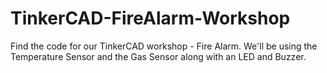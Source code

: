 # TinkerCAD-FireAlarm-Workshop
Find the code for our TinkerCAD workshop - Fire Alarm. We'll be using the Temperature Sensor and the Gas Sensor along with an LED and Buzzer.
